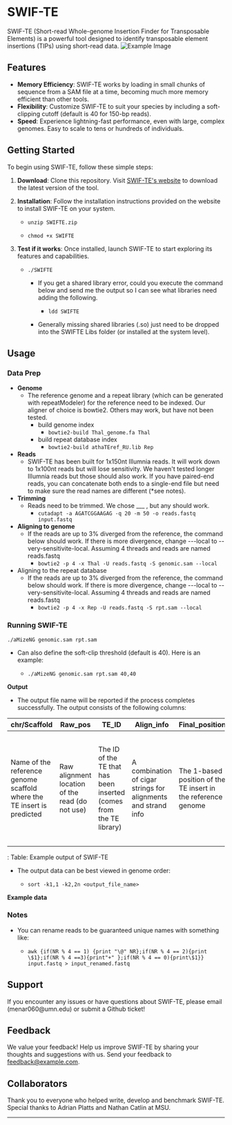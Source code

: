 # SWIF-TE

SWIF-TE (Short-read Whole-genome Insertion Finder for Transposable Elements) is a powerful tool designed to identify transposable element insertions (TIPs) using short-read data.
<img src="SWIFT_TE.png" alt="Example Image">
## Features

-   **Memory Efficiency**: SWIF-TE works by loading in small chunks of sequence from a SAM file at a time, becoming much more memory efficient than other tools.
-   **Flexibility**: Customize SWIF-TE to suit your species by including a soft-clipping cutoff (default is 40 for 150-bp reads).
-   **Speed**: Experience lightning-fast performance, even with large, complex genomes. Easy to scale to tens or hundreds of individuals.

## Getting Started

To begin using SWIF-TE, follow these simple steps:

1.  **Download**: Clone this repository. Visit [SWIF-TE's website](https://www.example.com/swif-te) to download the latest version of the tool.

2.  **Installation**: Follow the installation instructions provided on the website to install SWIF-TE on your system.

    -   `unzip SWIFTE.zip`

    -   `chmod +x SWIFTE`

3.  **Test if it works**: Once installed, launch SWIF-TE to start exploring its features and capabilities.

    -   `./SWIFTE`

        -   If you get a shared library error, could you execute the command below and send me the output so I can see what libraries need adding the following.

            -   `ldd SWIFTE`

        -   Generally missing shared libraries (.so) just need to be dropped into the SWIFTE Libs folder (or installed at the system level).

## Usage

### Data Prep

-   **Genome**
    -   The reference genome and a repeat library (which can be generated with repeatModeler) for the reference need to be indexed. Our aligner of choice is bowtie2. Others may work, but have not been tested.
        -   build genome index
            -   `bowtie2-build Thal_genome.fa Thal`
        -   build repeat database index
            -   `bowtie2-build athaTEref_RU.lib Rep`
-   **Reads**
    -   SWIF-TE has been built for 1x150nt Illumnia reads. It will work down to 1x100nt reads but will lose sensitivity. We haven't tested longer Illumnia reads but those should also work. If you have paired-end reads, you can concatenate both ends to a single-end file but need to make sure the read names are different (\*see notes).
-   **Trimming**
    -   Reads need to be trimmed. We chose \_\_\_ , but any should work.
        -   `cutadapt -a AGATCGGAAGAG -q 20 -m 50 -o reads.fastq input.fastq`
-   **Aligning to genome**
    -   If the reads are up to 3% diverged from the reference, the command below should work. If there is more divergence, change ---local to --very-sensitivite-local. Assuming 4 threads and reads are named reads.fastq
        -   `bowtie2 -p 4 -x Thal -U reads.fastq -S genomic.sam --local`
-   Aligning to the repeat database
    -   If the reads are up to 3% diverged from the reference, the command below should work. If there is more divergence, change ---local to --very-sensitivite-local. Assuming 4 threads and reads are named reads.fastq
        -   `bowtie2 -p 4 -x Rep -U reads.fastq -S rpt.sam --local`

### Running SWIF-TE

`./aMizeNG genomic.sam rpt.sam`

-   Can also define the soft-clip threshold (default is 40). Here is an example:

    -   `./aMizeNG genomic.sam rpt.sam 40,40`

**Output**

-   The output file name will be reported if the process completes successfully. The output consists of the following columns:

| chr/Scaffold                                                           | Raw_pos                                         | TE_ID                                                               | Align_info                                                    | Final_position                                                | TE_ID_score                                                                                                                                   |
|------------|------------|------------|------------|------------|------------|
| Name of the reference genome scaffold where the TE insert is predicted | Raw alignment location of the read (do not use) | The ID of the TE that has been inserted (comes from the TE library) | A combination of cigar strings for alignments and strand info | The 1-based position of the TE insert in the reference genome | A score that can be used to prioritize the identification of the TE if different reads disagree on the TE identification at the same location |

: Table: Example output of SWIF-TE

-   The output data can be best viewed in genome order:

    -   `sort -k1,1 -k2,2n <output_file_name>`

**Example data**

### Notes

-   You can rename reads to be guaranteed unique names with something like:

    -   `awk {if(NR % 4 == 1) {print "\@" NR};if(NR % 4 == 2){print \$1};if(NR % 4 ==3){print"+" };if(NR % 4 == 0){print\$1}} input.fastq > input_renamed.fastq`

## Support

If you encounter any issues or have questions about SWIF-TE, please email (menar060\@umn.edu) or submit a Github ticket!

## Feedback

We value your feedback! Help us improve SWIF-TE by sharing your thoughts and suggestions with us. Send your feedback to [feedback\@example.com](mailto:feedback@example.com).
## Collaborators

Thank you to everyone who helped write, develop and benchmark SWIF-TE. Special thanks to Adrian Platts and Nathan Catlin at MSU.


------------------------------------------------------------------------
